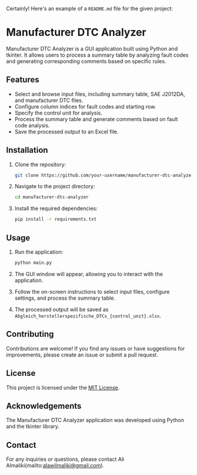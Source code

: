 Certainly! Here's an example of a `README.md` file for the given project:

# Manufacturer DTC Analyzer

Manufacturer DTC Analyzer is a GUI application built using Python and tkinter. It allows users to process a summary table by analyzing fault codes and generating corresponding comments based on specific rules.

## Features

- Select and browse input files, including summary table, SAE J2012DA, and manufacturer DTC files.
- Configure column indices for fault codes and starting row.
- Specify the control unit for analysis.
- Process the summary table and generate comments based on fault code analysis.
- Save the processed output to an Excel file.

## Installation

1. Clone the repository:

   ```bash
   git clone https://github.com/your-username/manufacturer-dtc-analyzer.git
   ```

2. Navigate to the project directory:

   ```bash
   cd manufacturer-dtc-analyzer
   ```

3. Install the required dependencies:

   ```bash
   pip install -r requirements.txt
   ```

## Usage

1. Run the application:

   ```bash
   python main.py
   ```

2. The GUI window will appear, allowing you to interact with the application.

3. Follow the on-screen instructions to select input files, configure settings, and process the summary table.

4. The processed output will be saved as `Abgleich_herstellerspezifische_DTCs_{control_unit}.xlsx`.

## Contributing

Contributions are welcome! If you find any issues or have suggestions for improvements, please create an issue or submit a pull request.

## License

This project is licensed under the [MIT License](LICENSE).

## Acknowledgements

The Manufacturer DTC Analyzer application was developed using Python and the tkinter library.

## Contact

For any inquiries or questions, please contact Ali Almaliki(mailto:alawilmaliki@gmail.com).

